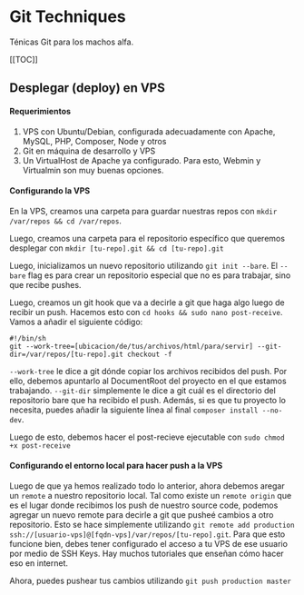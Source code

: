 Git Techniques
==============

Ténicas Git para los machos alfa.

[[TOC]]

## Desplegar (deploy) en VPS

#### Requerimientos

1. VPS con Ubuntu/Debian, configurada adecuadamente con Apache, MySQL, PHP, Composer, Node y otros
2. Git en máquina de desarrollo y VPS
3. Un VirtualHost de Apache ya configurado. Para esto, Webmin y Virtualmin son muy buenas opciones.

#### Configurando la VPS

En la VPS, creamos una carpeta para guardar nuestras repos con `mkdir /var/repos && cd /var/repos`.

Luego, creamos una carpeta para el repositorio específico que queremos desplegar con `mkdir [tu-repo].git && cd [tu-repo].git`

Luego, inicializamos un nuevo repositorio utilizando `git init --bare`. El `--bare` flag es para crear un repositorio especial que no es para trabajar, sino que recibe pushes.

Luego, creamos un git hook que va a decirle a git que haga algo luego de recibir un push. Hacemos esto con `cd hooks && sudo nano post-receive`. Vamos a añadir el siguiente código:

```
#!/bin/sh
git --work-tree=[ubicacion/de/tus/archivos/html/para/servir] --git-dir=/var/repos/[tu-repo].git checkout -f
```

`--work-tree` le dice a git dónde copiar los archivos recibidos del push. Por ello, debemos apuntarlo al DocumentRoot del proyecto en el que estamos trabajando. `--git-dir` simplemente le dice a git cuál es el directorio del repositorio bare que ha recibido el push. Además, si es que tu proyecto lo necesita, puedes añadir la siguiente línea al final `composer install --no-dev`.

Luego de esto, debemos hacer el post-recieve ejecutable con `sudo chmod +x post-receive`

#### Configurando el entorno local para hacer push a la VPS

Luego de que ya hemos realizado todo lo anterior, ahora debemos aregar un `remote` a nuestro repositorio local. Tal como existe un `remote origin` que es el lugar donde recibimos los push de nuestro source code, podemos agregar un nuevo remote para decirle a git que pusheé cambios a otro repositorio. Esto se hace simplemente utilizando `git remote add production ssh://[usuario-vps]@[fqdn-vps]/var/repos/[tu-repo].git`. Para que esto funcione bien, debes tener configurado el acceso a tu VPS de ese usuario por medio de SSH Keys. Hay muchos tutoriales que enseñan cómo hacer eso en internet.

Ahora, puedes pushear tus cambios utilizando `git push production master`